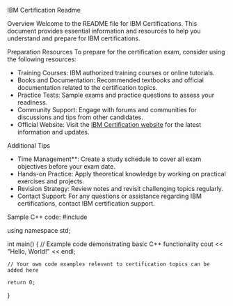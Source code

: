 IBM Certification Readme

Overview
Welcome to the README file for IBM Certifications. This document provides essential information and resources to help you understand and prepare for IBM certifications.

Preparation Resources
To prepare for the certification exam, consider using the following resources:
- Training Courses: IBM authorized training courses or online tutorials.
- Books and Documentation: Recommended textbooks and official documentation related to the certification topics.
- Practice Tests: Sample exams and practice questions to assess your readiness.
- Community Support: Engage with forums and communities for discussions and tips from other candidates.
- Official Website: Visit the [IBM Certification website](https://www.ibm.com/certify) for the latest information and updates.

Additional Tips
- Time Management**: Create a study schedule to cover all exam objectives before your exam date.
- Hands-on Practice: Apply theoretical knowledge by working on practical exercises and projects.
- Revision Strategy: Review notes and revisit challenging topics regularly.
- Contact Support: For any questions or assistance regarding IBM certifications, contact IBM certification support.


Sample C++ code:
#include <iostream>

using namespace std;

int main() {
    // Example code demonstrating basic C++ functionality
    cout << "Hello, World!" << endl;
    
    // Your own code examples relevant to certification topics can be added here
    
    return 0;
}
